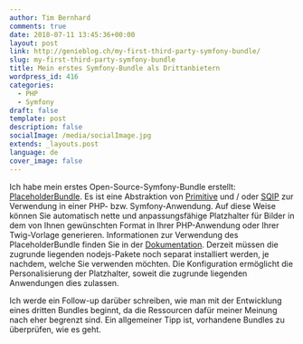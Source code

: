 ```yaml
---
author: Tim Bernhard
comments: true
date: 2018-07-11 13:45:36+00:00
layout: post
link: http://genieblog.ch/my-first-third-party-symfony-bundle/
slug: my-first-third-party-symfony-bundle
title: Mein erstes Symfony-Bundle als Drittanbietern
wordpress_id: 416
categories:
  - PHP
  - Symfony
draft: false
template: post
description: false
socialImage: /media/socialImage.jpg
extends: _layouts.post
language: de
cover_image: false
---
```


Ich habe mein erstes Open-Source-Symfony-Bundle erstellt: [PlaceholderBundle](https://github.com/BernhardWebstudio/PlaceholderBundle). Es ist eine Abstraktion von [Primitive](https://github.com/fogleman/primitive) und / oder [SQIP](https://github.com/technopagan/sqip/blob/master/README.md) zur Verwendung in einer PHP- bzw. Symfony-Anwendung. Auf diese Weise können Sie automatisch nette und anpassungsfähige Platzhalter für Bilder in dem von Ihnen gewünschten Format in Ihrer PHP-Anwendung oder Ihrer Twig-Vorlage generieren. Informationen zur Verwendung des PlaceholderBundle finden Sie in der [Dokumentation](https://github.com/BernhardWebstudio/PlaceholderBundle/blob/master/README.md). Derzeit müssen die zugrunde liegenden nodejs-Pakete noch separat installiert werden, je nachdem, welche Sie verwenden möchten. Die Konfiguration ermöglicht die Personalisierung der Platzhalter, soweit die zugrunde liegenden Anwendungen dies zulassen.


Ich werde ein Follow-up darüber schreiben, wie man mit der Entwicklung eines dritten Bundles beginnt, da die Ressourcen dafür meiner Meinung nach eher begrenzt sind. Ein allgemeiner Tipp ist, vorhandene Bundles zu überprüfen, wie es geht.



